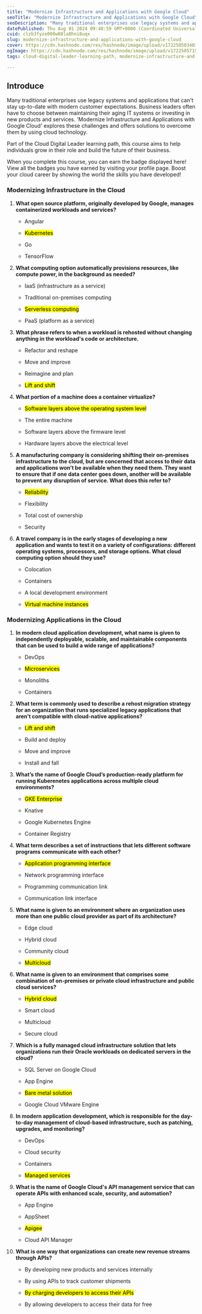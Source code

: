 ```yaml
---
title: "Modernize Infrastructure and Applications with Google Cloud"
seoTitle: "Modernize Infrastructure and Applications with Google Cloud"
seoDescription: "Many traditional enterprises use legacy systems and applications that can't stay up-to-date with modern customer expectations. Business leaders often have t"
datePublished: Thu Aug 01 2024 09:48:59 GMT+0000 (Coordinated Universal Time)
cuid: clzb3fyze000w08la8hni8uqx
slug: modernize-infrastructure-and-applications-with-google-cloud
cover: https://cdn.hashnode.com/res/hashnode/image/upload/v1722505034039/cd927fe6-e667-4f95-9e2b-f89b5f083532.png
ogImage: https://cdn.hashnode.com/res/hashnode/image/upload/v1722505719329/2f59be16-c003-42b9-84ef-c535b9f61eab.png
tags: cloud-digital-leader-learning-path, modernize-infrastructure-and-applications-with-google-cloud

---
```


## Introduce

Many traditional enterprises use legacy systems and applications that can't stay up-to-date with modern customer expectations. Business leaders often have to choose between maintaining their aging IT systems or investing in new products and services. 'Modernize Infrastructure and Applications with Google Cloud' explores these challenges and offers solutions to overcome them by using cloud technology.

Part of the Cloud Digital Leader learning path, this course aims to help individuals grow in their role and build the future of their business.

When you complete this course, you can earn the badge displayed here! View all the badges you have earned by visiting your profile page. Boost your cloud career by showing the world the skills you have developed!

### Modernizing Infrastructure in the Cloud

1. **What open source platform, originally developed by Google, manages containerized workloads and services?**
    
    * Angular
        
    * <mark>Kubernetes</mark>
        
    * Go
        
    * TensorFlow
        
2. **What computing option automatically provisions resources, like compute power, in the background as needed?**
    
    * IaaS (infrastructure as a service)
        
    * Traditional on-premises computing
        
    * <mark>Serverless computing</mark>
        
    * PaaS (platform as a service)
        
3. **What phrase refers to when a workload is rehosted without changing anything in the workload's code or architecture.**
    
    * Refactor and reshape
        
    * Move and improve
        
    * Reimagine and plan
        
    * <mark>Lift and shift</mark>
        
4. **What portion of a machine does a container virtualize?**
    
    * <mark>Software layers above the operating system level</mark>
        
    * The entire machine
        
    * Software layers above the firmware level
        
    * Hardware layers above the electrical level
        
5. **A manufacturing company is considering shifting their on-premises infrastructure to the cloud, but are concerned that access to their data and applications won’t be available when they need them. They want to ensure that if one data center goes down, another will be available to prevent any disruption of service. What does this refer to?**
    
    * <mark>Reliability</mark>
        
    * Flexibility
        
    * Total cost of ownership
        
    * Security
        
6. **A travel company is in the early stages of developing a new application and wants to test it on a variety of configurations: different operating systems, processors, and storage options. What cloud computing option should they use?**
    
    * Colocation
        
    * Containers
        
    * A local development environment
        
    * <mark>Virtual machine instances</mark>
        

### Modernizing Applications in the Cloud

1. **In modern cloud application development, what name is given to independently deployable, scalable, and maintainable components that can be used to build a wide range of applications?**
    
    * DevOps
        
    * <mark>Microservices</mark>
        
    * Monoliths
        
    * Containers
        
2. **What term is commonly used to describe a rehost migration strategy for an organization that runs specialized legacy applications that aren’t compatible with cloud-native applications?**
    
    * <mark>Lift and shift</mark>
        
    * Build and deploy
        
    * Move and improve
        
    * Install and fall
        
3. **What’s the name of Google Cloud’s production-ready platform for running Kuberenetes applications across multiple cloud environments?**
    
    * <mark>GKE Enterprise</mark>
        
    * Knative
        
    * Google Kubernetes Engine
        
    * Container Registry
        
4. **What term describes a set of instructions that lets different software programs communicate with each other?**
    
    * <mark>Application programming interface</mark>
        
    * Network programming interface
        
    * Programming communication link
        
    * Communication link interface
        
5. **What name is given to an environment where an organization uses more than one public cloud provider as part of its architecture?**
    
    * Edge cloud
        
    * Hybrid cloud
        
    * Community cloud
        
    * <mark>Multicloud</mark>
        
6. **What name is given to an environment that comprises some combination of on-premises or private cloud infrastructure and public cloud services?**
    
    * <mark>Hybrid cloud</mark>
        
    * Smart cloud
        
    * Multicloud
        
    * Secure cloud
        
7. **Which is a fully managed cloud infrastructure solution that lets organizations run their Oracle workloads on dedicated servers in the cloud?**
    
    * SQL Server on Google Cloud
        
    * App Engine
        
    * <mark>Bare metal solution</mark>
        
    * Google Cloud VMware Engine
        
8. **In modern application development, which is responsible for the day-to-day management of cloud-based infrastructure, such as patching, upgrades, and monitoring?**
    
    * DevOps
        
    * Cloud security
        
    * Containers
        
    * <mark>Managed services</mark>
        
9. **What is the name of Google Cloud's API management service that can operate APIs with enhanced scale, security, and automation?**
    
    * App Engine
        
    * AppSheet
        
    * <mark>Apigee</mark>
        
    * Cloud API Manager
        
10. **What is one way that organizations can create new revenue streams through APIs?**
    
    * By developing new products and services internally
        
    * By using APIs to track customer shipments
        
    * <mark>By charging developers to access their APIs</mark>
        
    * By allowing developers to access their data for free